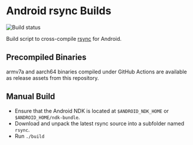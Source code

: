 Android rsync Builds
====================

![Build status](https://github.com/ribbons/android-rsync/workflows/Build/badge.svg)

Build script to cross-compile [rsync](https://rsync.samba.org/) for Android.


Precompiled Binaries
--------------------

armv7a and aarch64 binaries compiled under GitHub Actions are available as
release assets from this repository.


Manual Build
------------

* Ensure that the Android NDK is located at `$ANDROID_NDK_HOME` or
  `$ANDROID_HOME/ndk-bundle`.
* Download and unpack the latest rsync source into a subfolder named `rsync`.
* Run `./build`
